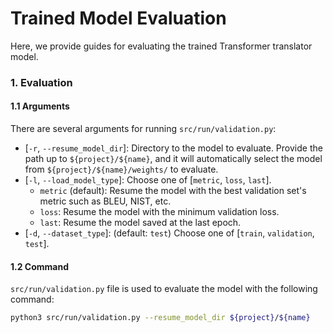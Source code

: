 # Trained Model Evaluation
Here, we provide guides for evaluating the trained Transformer translator model.


### 1. Evaluation
#### 1.1 Arguments
There are several arguments for running `src/run/validation.py`:
* [`-r`, `--resume_model_dir`]: Directory to the model to evaluate. Provide the path up to `${project}/${name}`, and it will automatically select the model from `${project}/${name}/weights/` to evaluate.
* [`-l`, `--load_model_type`]: Choose one of [`metric`, `loss`, `last`].
    * `metric` (default): Resume the model with the best validation set's metric such as BLEU, NIST, etc.
    * `loss`: Resume the model with the minimum validation loss.
    * `last`: Resume the model saved at the last epoch.
* [`-d`, `--dataset_type`]: (default: `test`) Choose one of [`train`, `validation`, `test`].


#### 1.2 Command
`src/run/validation.py` file is used to evaluate the model with the following command:
```bash
python3 src/run/validation.py --resume_model_dir ${project}/${name}
```